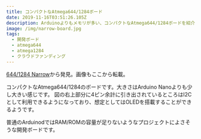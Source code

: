 ```yaml
---
title: コンパクトなAtmega644/1284ボード
date: 2019-11-16T03:51:26.105Z
description: Arduinoよりもメモリが多い、コンパクトなAtmega644/1284ボードを紹介します。
image: /img/narrow-board.jpg
tags:
  - 開発ボード
  - atmega644
  - atmega1284
  - クラウドファンディング
---
```

[644/1284 Narrow](https://www.crowdsupply.com/pandauino/narrow)から発見。画像もここから転載。

コンパクトなAtmega644/1284のボードです。大きさはArduino Nanoよりも少し大きい感じです。
図の右上部分に4ピン余計に引き出されているところはI2Cとして利用できるようになっており、想定としてはOLEDを搭載することができるようです。

普通のArduinodではRAM/ROMの容量が足りないようなプロジェクトによさそうな開発ボードです。

